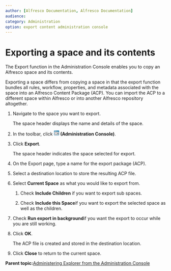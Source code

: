```yaml
---
author: [Alfresco Documentation, Alfresco Documentation]
audience: 
category: Administration
option: export content administration console
---
```


# Exporting a space and its contents

The Export function in the Administration Console enables you to copy an Alfresco space and its contents.

Exporting a space differs from copying a space in that the export function bundles all rules, workflow, properties, and metadata associated with the space into an Alfresco Content Package \(ACP\). You can import the ACP to a different space within Alfresco or into another Alfresco repository altogether.

1.  Navigate to the space you want to export.

    The space header displays the name and details of the space.

2.  In the toolbar, click ![Administration Console](../images/im-adminconsole.png) **\(Administration Console\)**.

3.  Click **Export**.

    The space header indicates the space selected for export.

4.  On the Export page, type a name for the export package \(ACP\).

5.  Select a destination location to store the resulting ACP file.

6.  Select **Current Space** as what you would like to export from.

    1.  Check **Include Children** if you want to export sub spaces.

    2.  Check **Include this Space**if you want to export the selected space as well as the children.

7.  Check **Run export in background**if you want the export to occur while you are still working.

8.  Click **OK**.

    The ACP file is created and stored in the destination location.

9.  Click **Close** to return to the current space.


**Parent topic:**[Administering Explorer from the Administration Console](../topics/guh-hdg-administration.md)

